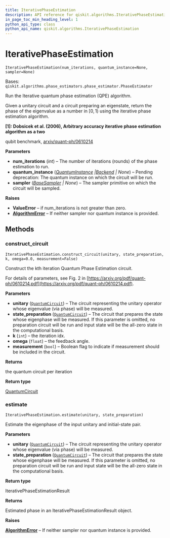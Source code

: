 ```yaml
---
title: IterativePhaseEstimation
description: API reference for qiskit.algorithms.IterativePhaseEstimation
in_page_toc_min_heading_level: 1
python_api_type: class
python_api_name: qiskit.algorithms.IterativePhaseEstimation
---
```


# IterativePhaseEstimation

<span id="qiskit.algorithms.IterativePhaseEstimation" />

`IterativePhaseEstimation(num_iterations, quantum_instance=None, sampler=None)`

Bases: `qiskit.algorithms.phase_estimators.phase_estimator.PhaseEstimator`

Run the Iterative quantum phase estimation (QPE) algorithm.

Given a unitary circuit and a circuit preparing an eigenstate, return the phase of the eigenvalue as a number in $[0,1)$ using the iterative phase estimation algorithm.

**\[1]: Dobsicek et al. (2006), Arbitrary accuracy iterative phase estimation algorithm as a two**

qubit benchmark, [arxiv/quant-ph/0610214](https://arxiv.org/abs/quant-ph/0610214)

**Parameters**

*   **num\_iterations** (*int*) – The number of iterations (rounds) of the phase estimation to run.
*   **quantum\_instance** ([*QuantumInstance*](qiskit.utils.QuantumInstance "qiskit.utils.QuantumInstance")  *|*[*Backend*](qiskit.providers.Backend "qiskit.providers.Backend") *| None*) – Pending deprecation: The quantum instance on which the circuit will be run.
*   **sampler** ([*BaseSampler*](qiskit.primitives.BaseSampler "qiskit.primitives.BaseSampler") *| None*) – The sampler primitive on which the circuit will be sampled.

**Raises**

*   **ValueError** – if num\_iterations is not greater than zero.
*   [**AlgorithmError**](qiskit.algorithms.AlgorithmError "qiskit.algorithms.AlgorithmError") – If neither sampler nor quantum instance is provided.

## Methods

### construct\_circuit

<span id="qiskit.algorithms.IterativePhaseEstimation.construct_circuit" />

`IterativePhaseEstimation.construct_circuit(unitary, state_preparation, k, omega=0.0, measurement=False)`

Construct the kth iteration Quantum Phase Estimation circuit.

For details of parameters, see Fig. 2 in [https://arxiv.org/pdf/quant-ph/0610214.pdf](https://arxiv.org/pdf/quant-ph/0610214.pdf).

**Parameters**

*   **unitary** ([`QuantumCircuit`](qiskit.circuit.QuantumCircuit "qiskit.circuit.quantumcircuit.QuantumCircuit")) – The circuit representing the unitary operator whose eigenvalue (via phase) will be measured.
*   **state\_preparation** ([`QuantumCircuit`](qiskit.circuit.QuantumCircuit "qiskit.circuit.quantumcircuit.QuantumCircuit")) – The circuit that prepares the state whose eigenphase will be measured. If this parameter is omitted, no preparation circuit will be run and input state will be the all-zero state in the computational basis.
*   **k** (`int`) – the iteration idx.
*   **omega** (`float`) – the feedback angle.
*   **measurement** (`bool`) – Boolean flag to indicate if measurement should be included in the circuit.

**Returns**

the quantum circuit per iteration

**Return type**

[QuantumCircuit](qiskit.circuit.QuantumCircuit "qiskit.circuit.QuantumCircuit")

### estimate

<span id="qiskit.algorithms.IterativePhaseEstimation.estimate" />

`IterativePhaseEstimation.estimate(unitary, state_preparation)`

Estimate the eigenphase of the input unitary and initial-state pair.

**Parameters**

*   **unitary** ([`QuantumCircuit`](qiskit.circuit.QuantumCircuit "qiskit.circuit.quantumcircuit.QuantumCircuit")) – The circuit representing the unitary operator whose eigenvalue (via phase) will be measured.
*   **state\_preparation** ([`QuantumCircuit`](qiskit.circuit.QuantumCircuit "qiskit.circuit.quantumcircuit.QuantumCircuit")) – The circuit that prepares the state whose eigenphase will be measured. If this parameter is omitted, no preparation circuit will be run and input state will be the all-zero state in the computational basis.

**Return type**

IterativePhaseEstimationResult

**Returns**

Estimated phase in an IterativePhaseEstimationResult object.

**Raises**

[**AlgorithmError**](qiskit.algorithms.AlgorithmError "qiskit.algorithms.AlgorithmError") – If neither sampler nor quantum instance is provided.

